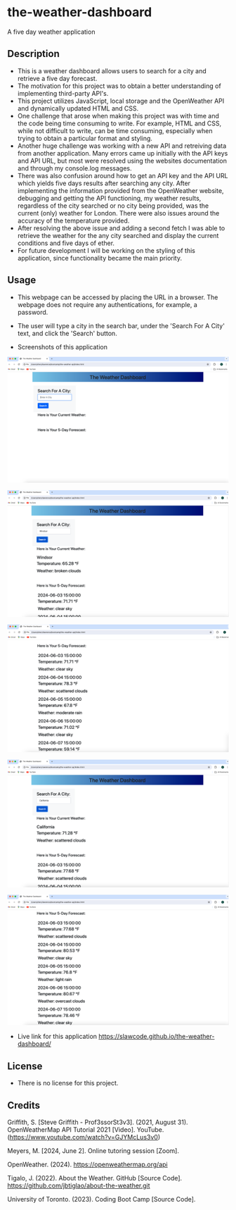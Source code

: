 # the-weather-dashboard
A five day weather application 

## Description
- This is a weather dashboard allows users to search for a city and retrieve a five day forecast.
- The motivation for this project was to obtain a better understanding of implementing third-party API's. 
- This project utilizes JavaScript, local storage and the OpenWeather API and dynamically updated HTML and CSS. 
- One challenge that arose when making this project was with time and the code being time consuming to write. For example, HTML and CSS, while not difficult to write, can be time consuming, especially when trying to obtain a particular format and styling. 
- Another huge challenge was working with a new API and retreiving data from another application. Many errors came up initially with the API keys and API URL, but most were resolved using the websites documentation and through my console.log messages. 
- There was also confusion around how to get an API key and the API URL which yields five days results after searching any city. After implementing the information provided from the OpenWeather website, debugging and getting the API functioning, my weather results, regardless of the city searched or no city being provided, was the current (only) weather for London. There were also issues around the accuracy of the temperature provided. 
- After resolving the above issue and adding a second fetch I was able to retrieve the weather for the any city searched and display the current conditions and five days of ether. 
- For future development I will be working on the styling of this application, since functionality became the main priority.

## Usage
- This webpage can be accessed by placing the URL in a browser. The webpage does not require any authentications, for example, a password. 
- The user will type a city in the search bar, under the 'Search For A City' text, and click the 'Search' button.

- Screenshots of this application

![Screenshot of application open in browser](images/screenshot1.png)

![Screenshot of application open in browser with city Windsor in the search/input box and current weather and 5 day forecast](images/screenshot2.png)

![Screenshot of application open in browser with city Windsor's full 5 day forecast results displayed on the page](images/screenshot3.png)

![Screenshot of application open in browser with new search for city California in the search/input box and current weather and 5 day forecast](images/screenshot4.png)

![Screenshot of application open in browser with city California's full 5 day forecast results displayed on the page](images/screenshot5.png)

- Live link for this application 
https://slawcode.github.io/the-weather-dashboard/

## License
- There is no license for this project. 

## Credits 

Griffith, S. [Steve Griffith - Prof3ssorSt3v3]. (2021, August 31). OpenWeatherMap API Tutorial 2021 [Video]. YouTube. (https://www.youtube.com/watch?v=GJYMcLus3v0)

Meyers, M. [2024, June 2]. Online tutoring session [Zoom].

OpenWeather. (2024). https://openweathermap.org/api

Tigalo, J. (2022). About the Weather. GitHub [Source Code]. https://github.com/jbtiglao/about-the-weather.git

University of Toronto. (2023). Coding Boot Camp [Source Code].

